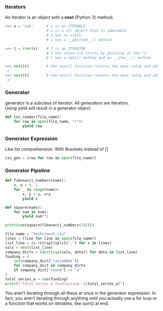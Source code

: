 ### Iterators
An iterator is an object with a  __next__ (Python 3) method.

```python
>>> s = 'cat'      # s is an ITERABLE
                   # s is a str object that is immutable
                   # s has no state
                   # s has a __getitem__() method 

>>> t = iter(s)    # t is an ITERATOR
                   # t has state (it starts by pointing at the "c"
                   # t has a next() method and an __iter__() method

>>> next(t)        # the next() function returns the next value and advances the state
'c'
>>> next(t)        # the next() function returns the next value and advances
'a'
```

### Generator
generator is a subclass of iterator. All generators are iterators.   
Using yield will result in a generator object.  


```python
def csv_reader(file_name):
    for row in open(file_name, "r"):
        yield row
```


### Generator Expression
Like list comprehension. With Brackets instead of []

```python
csv_gen = (row for row in open(file_name))
```


### Generator Pipeline

```python
def fibonacci_numbers(nums):
    x, y = 0, 1
    for _ in range(nums):
        x, y = y, x+y
        yield x

def square(nums):
    for num in nums:
        yield num**2

print(sum(square(fibonacci_numbers(10))))
```


```python
file_name = "techcrunch.csv"
lines = (line for line in open(file_name))
list_line = (s.rstrip()split(",") for s in lines)
cols = next(list_line)
company_dicts = (dict(zip(cols, data)) for data in list_line)
funding = (
    int(company_dict["raisedAmt"])
    for company_dict in company_dicts
    if company_dict["round"] == "a"
)
total_series_a = sum(funding)
print(f"Total series A fundraising: ${total_series_a}")
```

You aren’t iterating through all these at once in the generator expression. In fact, you aren’t iterating through anything until you actually use a for loop or a function that works on iterables, like sum() at end.  

